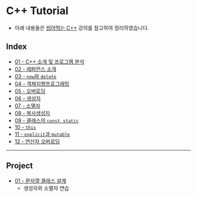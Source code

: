 # C++ Tutorial
* 아래 내용들은 [씹어먹는 C++](https://modoocode.com/135) 강의를 참고하여 정리하였습니다.

## Index
* [01 - C++ 소개 및 프로그램 분석](./01)
* [02 - 레퍼런스 소개](./02)
* [03 - `new`와 `delete`](./03)
* [04 - 객체지향프로그래밍](./04)
* [05 - 오버로딩](./05)
* [06 - 생성자](./06)
* [07 - 소멸자](./07)
* [08 - 복사생성자](./08)
* [09 - 클래스의 `const`, `static`](./09)
* [10 - `this`](./10)
* [11 - `explicit`과 `mutable`](./11)
* [12 - 연산자 오버로딩](./12)
---
## Project
* [01 - 문자열 클래스 설계](./p01)
    * 생성자와 소멸자 연습

